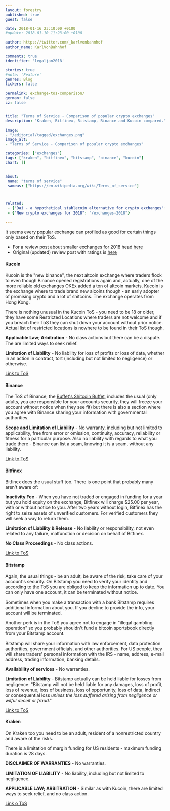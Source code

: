 ```yaml
---
layout: forestry
published: true
guest: false

date: 2018-01-16 23:10:00 +0100
#update: 2018-01-10 11:23:00 +0100

author: https://twitter.com/_karlvonbahnhof
author_name: KarlVonBahnhof

comments: true
identifier: 'legaljan2018'

stories: true
#note: 'Feature'
genres: Blog
tickers: false

permalink: exchange-tos-comparison/
german: false
cz: false


title: "Terms of Service - Comparison of popular crypto exchanges"
description: "Kraken, Bitfinex, Bitstamp, Binance and Kucoin compared."

image:
- "/editorial/tagged/exchanges.png"
image_alt:
- "Terms of Service - Comparison of popular crypto exchanges"

categories: ["exchanges"]
tags: ["kraken", "bitfinex", "bitstamp", "binance", "kucoin"]
chart: []


about:
 name: "terms of service"
 sameas: ["https://en.wikipedia.org/wiki/Terms_of_service"]



related:
 - {"Dai - a hypothetical stablecoin alternative for crypto exchanges": "/dai-stablecoin"}
 - {"New crypto exchanges for 2018": "/exchanges-2018"}

---
```


It seems every popular exchange can profiled as good for certain things only based on their ToS.

* For a review post about smaller exchanges for 2018 head [here](/exchanges-2018)
* Original (updated) review post with ratings is [here](/how-to-buy-altcoins/)

#### Kucoin

Kucoin is the "new binance", the next altcoin exchange where traders flock to even though Binance opened registrations again and, actually, one of the more reliable old exchanges OKEx added a ton of altcoin markets. Kucoin is the exchange where to trade brand new alcoins though - an early adopter of promising crypto and a lot of shitcoins. The exchange operates from Hong Kong.

There is nothing unusual in the Kucoin ToS - you need to be 18 or older, they have some Restricted Locations where traders are not welcome and if you breach their ToS they can shut down your account without prior notice. Actual list of restricted locations is nowhere to be found in their ToS though.

**Applicable Law; Arbitration** - No class actions but there can be a dispute. The are limited ways to seek relief.

**Limitation of Liability** - No liability for loss of profits or loss of data, whether in an action in contract, tort (including but not limited to negligence) or otherwise.

[Link to ToS](https://news.kucoin.com/en/terms-of-use/)

#### Binance

The ToS of Binance, the [Buffet's Shitcoin Buffet](https://i.imgur.com/02Bxkye.gifv), includes the usual (only adults, you are responsible for your accounts security, they will freeze your account without notice when they see fit) but there is also a section where you agree with Binance sharing your information with governmental authorities.

**Scope and Limitation of Liability** - No warranty, including but not limited to applicability, free from error or omission, continuity, accuracy, reliability or fitness for a particular purpose. Also no liability with regards to what you trade there - Binance can list a scam, knowing it is a scam, without any liability.

[Link to ToS](https://support.binance.com/hc/en-us/articles/115000421672-Terms-of-Use)

#### Bitfinex

Bitfinex does the usual stuff too. There is one point that probably many aren't aware of:

**Inactivity Fee** - When you have not traded or engaged in funding for a year but you hold equity on the exchange, Bitfinex will charge $25.00 per year, with or without notice to you. After two years without login, Bitfinex has the right to seize assets of unverified customers. For verified customers they will seek a way to return them.

**Limitation of Liability & Release** - No liability or responsibility, not even related to any failure, malfunction or decision on behalf of Bitfinex.

**No Class Proceedings** - No class actions.

[Link to ToS](https://www.bitfinex.com/legal/terms)

#### Bitstamp

Again, the usual things - be an adult, be aware of the risk, take care of your account's security. On Bitstamp you need to verify your identity and according to the ToS you are obliged to keep the information up to date. You can only have one account, it can be terminated without notice.

Sometimes when you make a transaction with a bank Bitstamp requires additional information about you. If you decline to provide the info, your account will be terminated.

Another perk is in the ToS you agree not to engage in "illegal gambling operation" so you probably shouldn't fund a bitcoin sportsbook directly from your Bitstamp account.

Bitstamp will share your information with law enforcement, data protection authorities, government officials, and other authorities. For US people, they will share traders' personal information with the IRS - name, address, e-mail address, trading information, banking details.

**Availability of services** - No warranties.

**Limitation of Liability** - Bitstamp actually can be held liable for losses from negligence: "Bitstamp will not be held liable for any damages, loss of profit, loss of revenue, loss of business, loss of opportunity, loss of data, indirect or consequential loss *unless the loss suffered arising from negligence or wilful deceit or fraud*."

[Link to ToS](https://www.bitstamp.net/terms-of-use/)

#### Kraken

On Kraken too you need to be an adult, resident of a nonrestricted country and aware of the risks.

There is a limitation of margin funding for US residents - maximum funding duration is 28 days.

**DISCLAIMER OF WARRANTIES** - No warranties.

**LIMITATION OF LIABILITY** - No liability, including but not limited to negligence.

**APPLICABLE LAW; ARBITRATION** - Similar as with Kucoin, there are limited ways to seek relief, and no class action.

[Link o ToS](https://www.kraken.com/en-us/legal)

